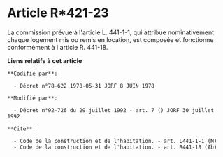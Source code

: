 # Article R*421-23

La commission prévue à l'article L. 441-1-1, qui attribue nominativement chaque logement mis ou remis en location, est
composée et fonctionne conformément à l'article R. 441-18.

**Liens relatifs à cet article**

	**Codifié par**:

	  - Décret n°78-622 1978-05-31 JORF 8 JUIN 1978

	**Modifié par**:

	  - Décret n°92-726 du 29 juillet 1992 - art. 7 () JORF 30 juillet 1992

	**Cite**:

	  - Code de la construction et de l'habitation. - art. L441-1-1 (M)
	  - Code de la construction et de l'habitation. - art. R441-18 (Ab)
